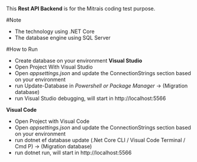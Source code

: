 This **Rest API Backend** is for the Mitrais coding test purpose.

#Note
- The technology using .NET Core
- The database engine using SQL Server

#How to Run
- Create database on your environment
**Visual Studio**
- Open Project With Visual Studio
- Open *appsettings.json* and update the ConnectionStrings section based on your environment 
- run Update-Database in *Powershell or Package Manager* -> (Migration database)
- run Visual Studio debugging, will start in http://localhost:5566

**Visual Code**
- Open Project with Visual Code
- Open *appsettings.json* and update the ConnectionStrings section based on your environment
- run dotnet ef database update (.Net Core CLI / Visual Code Terminal / Cmd P) -> (Migration database)
- run dotnet run, will start in http://localhost:5566